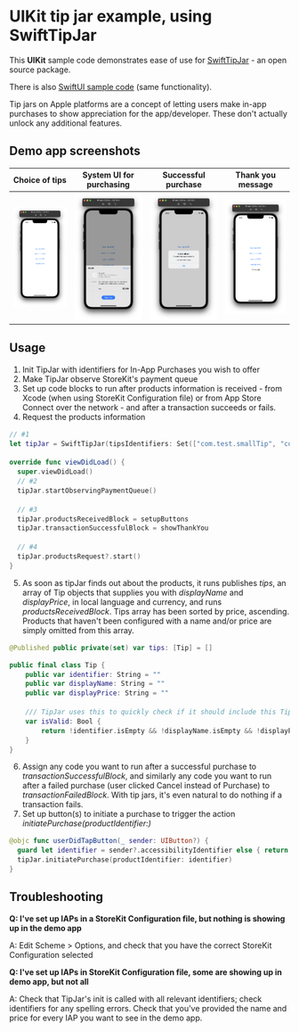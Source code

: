 # UIKit tip jar example, using SwiftTipJar

This **UIKit** sample code demonstrates ease of use for [SwiftTipJar](https://github.com/dkasaj/SwiftTipJar) - an open source package. 

There is also [SwiftUI sample code](https://github.com/dkasaj/SwiftTipJar-SwiftUI-Example) (same functionality). 

Tip jars on Apple platforms are a concept of letting users make in-app purchases to show appreciation for the app/developer. These don't actually unlock any additional features.

## Demo app screenshots
| Choice of tips | System UI for purchasing | Successful purchase | Thank you message |
| - | - | - | - |
![Choice of tips](Screenshots/1.png) | ![System UI for purchasing](Screenshots/2.png) | ![Successful purchase](Screenshots/3.png) | ![Thank you message](Screenshots/4.png)

## Usage
1. Init TipJar with identifiers for In-App Purchases you wish to offer
2. Make TipJar observe StoreKit's payment queue
3. Set up code blocks to run after products information is received - from Xcode (when using StoreKit Configuration file) or from App Store Connect over the network - and after a transaction succeeds or fails.
4. Request the products information 

```swift
// #1
let tipJar = SwiftTipJar(tipsIdentifiers: Set(["com.test.smallTip", "com.test.mediumTip", "com.test.largeTip", "com.test.hugeTip"]))

override func viewDidLoad() {
  super.viewDidLoad()
  // #2
  tipJar.startObservingPaymentQueue()

  // #3
  tipJar.productsReceivedBlock = setupButtons
  tipJar.transactionSuccessfulBlock = showThankYou

  // #4
  tipJar.productsRequest?.start()
}
```

5. As soon as tipJar finds out about the products, it runs publishes _tips_, an array of Tip objects that supplies you with _displayName_ and _displayPrice_, in local language and currency, and runs _productsReceivedBlock_. Tips array has been sorted by price, ascending. Products that haven't been configured with a name and/or price are simply omitted from this array. 

```swift
@Published public private(set) var tips: [Tip] = []
```

```swift
public final class Tip {
    public var identifier: String = ""
    public var displayName: String = ""
    public var displayPrice: String = ""

    /// TipJar uses this to quickly check if it should include this Tip in its published array.
    var isValid: Bool {
        return !identifier.isEmpty && !displayName.isEmpty && !displayPrice.isEmpty
    }
}
```
6. Assign any code you want to run after a successful purchase to _transactionSuccessfulBlock_, and similarly any code you want to run after a failed purchase (user clicked Cancel instead of Purchase) to _transactionFailedBlock_. 
With tip jars, it's even natural to do nothing if a transaction fails.  
7. Set up button(s) to initiate a purchase to trigger the action _initiatePurchase(productIdentifier:)_ 
```swift
@objc func userDidTapButton(_ sender: UIButton?) {
  guard let identifier = sender?.accessibilityIdentifier else { return }
  tipJar.initiatePurchase(productIdentifier: identifier)
}
```

## Troubleshooting
**Q: I've set up IAPs in a StoreKit Configuration file, but nothing is showing up in the demo app**

A: Edit Scheme > Options, and check that you have the correct StoreKit Configuration selected

**Q: I've set up IAPs in StoreKit Configuration file, some are showing up in demo app, but not all**

A: Check that TipJar's init is called with all relevant identifiers; check identifiers for any spelling errors. Check that you've provided the name and price for every IAP you want to see in the demo app.

